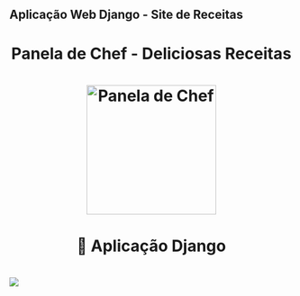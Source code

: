 ## Aplicação Web Django - Site de Receitas

<h1 align="center"> Panela de Chef - Deliciosas Receitas </h1>

<h1 align="center">
    <img alt="Panela de Chef" title="#Panela de Chef" src="https://i.imgur.com/pgjRKzM.png" width="230px"/>

<h1 align="center"> 
    🚀 Aplicação Django
</h1>

<h1>
    <img src="public/"
</h1>